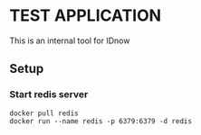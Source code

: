 # TEST APPLICATION

This is an internal tool for IDnow

## Setup

### Start redis server
```
docker pull redis
docker run --name redis -p 6379:6379 -d redis
``` 

